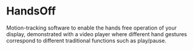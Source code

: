 # HandsOff
 Motion-tracking software to enable the hands free operation of your display, demonstrated with a video player where different hand gestures correspond to different traditional functions such as play/pause.
